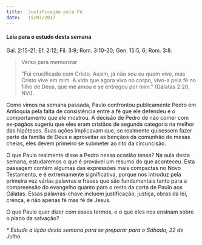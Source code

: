 ```yaml
---
title:  Justificação pela Fé
date:   15/07/2017
---
```


#### Leia para o estudo desta semana
Gal. 2:15-21; Ef. 2:12; Fil. 3:9; Rom. 3:10-20; Gen. 15:5, 6; Rom. 3:8.

> <p>Verso para memorizar</p>
> "Fui crucificado com Cristo. Assim, já não sou eu quem vive, mas Cristo vive em mim. A vida que agora vivo no corpo, vivo-a pela fé no filho de Deus, que me amou e se entregou por mim." (Gálatas 2:20, NVI).

Como vimos na semana passada, Paulo confrontou publicamente Pedro em Antioquia pela falta de consistência entre a fé que ele defendeu e o comportamento que ele mostrou. A decisão de Pedro de não comer com ex-pagãos sugeriu que eles eram cristãos de segunda categoria na melhor das hipóteses. Suas ações implicavam que, se realmente quisessem fazer parte da família de Deus e aproveitar as bençãos da comunhão de mesas cheias, eles devem primeiro se submeter ao rito da circuncisão.

O que Paulo realmente disse a Pedro nessa ocasião tensa? Na aula desta semana, estudaremos o que é provável um resumo do que aconteceu. Esta passagem contém algumas das expressões mais compactas no Novo Testamento, e é extremamente significativa, porque nos introduz pela primeira vez várias palavras e frases que são fundamentais tanto para a compreensão do evangelho quanto para o resto da carta de Paulo aos Gálatas. Essas palavras-chave incluem justificação, justiça, obras da lei, crença, e não apenas fé mas fé de Jesus.

O que Paulo quer dizer com esses termos, e o que eles nos ensinam sobre o plano da salvação?

_* Estude a lição desta semana para se preparar para o Sábado, 22 de Julho._
